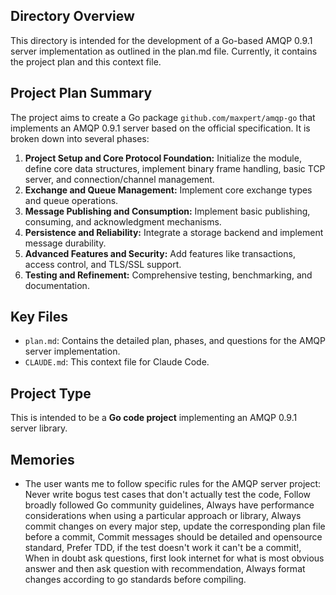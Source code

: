## Directory Overview
This directory is intended for the development of a Go-based AMQP 0.9.1 server implementation as outlined in the plan.md file. Currently, it contains the project plan and this context file.

## Project Plan Summary
The project aims to create a Go package `github.com/maxpert/amqp-go` that implements an AMQP 0.9.1 server based on the official specification. It is broken down into several phases:

1.  **Project Setup and Core Protocol Foundation:** Initialize the module, define core data structures, implement binary frame handling, basic TCP server, and connection/channel management.
2.  **Exchange and Queue Management:** Implement core exchange types and queue operations.
3.  **Message Publishing and Consumption:** Implement basic publishing, consuming, and acknowledgment mechanisms.
4.  **Persistence and Reliability:** Integrate a storage backend and implement message durability.
5.  **Advanced Features and Security:** Add features like transactions, access control, and TLS/SSL support.
6.  **Testing and Refinement:** Comprehensive testing, benchmarking, and documentation.

## Key Files
- `plan.md`: Contains the detailed plan, phases, and questions for the AMQP server implementation.
- `CLAUDE.md`: This context file for Claude Code.

## Project Type
This is intended to be a **Go code project** implementing an AMQP 0.9.1 server library.

## Memories
- The user wants me to follow specific rules for the AMQP server project: Never write bogus test cases that don't actually test the code, Follow broadly followed Go community guidelines, Always have performance considerations when using a particular approach or library, Always commit changes on every major step, update the corresponding plan file before a commit, Commit messages should be detailed and opensource standard, Prefer TDD, if the test doesn't work it can't be a commit!, When in doubt ask questions, first look internet for what is most obvious answer and then ask question with recommendation, Always format changes according to go standards before compiling.

